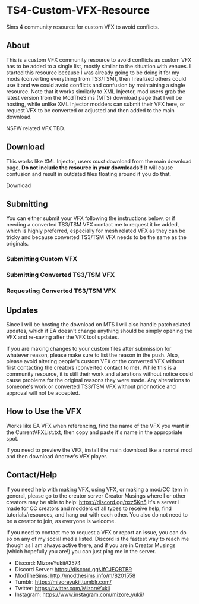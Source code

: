 # TS4-Custom-VFX-Resource
Sims 4 community resource for custom VFX to avoid conflicts.

## About
This is a custom VFX community resource to avoid conflicts as custom VFX has to be added to a single list, mostly similar to the situation with venues. I started this resource because I was already going to be doing it for my mods (converting everything from TS3/TSM), then I realized others could use it and we could avoid conflicts and confusion by maintaining a single resource. Note that it works similarly to XML Injector, mod users grab the latest version from the ModTheSims (MTS) download page that I will be hosting, while unlike XML Injector modders can submit their VFX here, or request VFX to be converted or adjusted and then added to the main download.

NSFW related VFX TBD.

## Download
This works like XML Injector, users _must_ download from the main download page. **Do not include the resource in your downloads!!** It will cause confusion and result in outdated files floating around if you do that.

Download

## Submitting
You can either submit your VFX following the instructions below, or if needing a converted TS3/TSM VFX contact me to request it be added, which is highly preferred, especially for mesh related VFX as they can be tricky and because converted TS3/TSM VFX needs to be the same as the originals.


### Submitting Custom VFX


### Submitting Converted TS3/TSM VFX


### Requesting Converted TS3/TSM VFX


## Updates
Since I will be hosting the download on MTS I will also handle patch related updates, which if EA doesn't change anything should be simply opening the VFX and re-saving after the VFX tool updates.

If you are making changes to your custom files after submission for whatever reason, please make sure to list the reason in the push. Also, please avoid altering people's custom VFX or the converted VFX without first contacting the creators (converted contact to me). While this is a community resource, it is still their work and alterations without notice could cause problems for the original reasons they were made. Any alterations to someone's work or converted TS3/TSM VFX without prior notice and approval will not be accepted.

## How to Use the VFX
Works like EA VFX when referencing, find the name of the VFX you want in the CurrentVFXList.txt, then copy and paste it's name in the appropriate spot.

If you need to preview the VFX, install the main download like a normal mod and then download Andrew's VFX player. 

## Contact/Help
If you need help with making VFX, using VFX, or making a mod/CC item in general, please go to the creator server Creator Musings where I or other creators may be able to help:
https://discord.gg/qxz5Kn5
It's a server I made for CC creators and modders of all types to receive help, find tutorials/resources, and hang out with each other. You also do not need to be a creator to join, as everyone is welcome.

If you need to contact me to request a VFX or report an issue, you can do so on any of my social media listed. Discord is the fastest way to reach me though as I am always active there, and if you are in Creator Musings (which hopefully you are!) you can just ping me in the server.
- Discord: MizoreYukii#2574
- Discord Server: https://discord.gg/JfCJEQBTBR
- ModTheSims: http://modthesims.info/m/8201558
- Tumblr: https://mizoreyukii.tumblr.com/
- Twitter: https://twitter.com/MizoreYukii
- Instagram: https://www.instagram.com/mizore_yukii/
